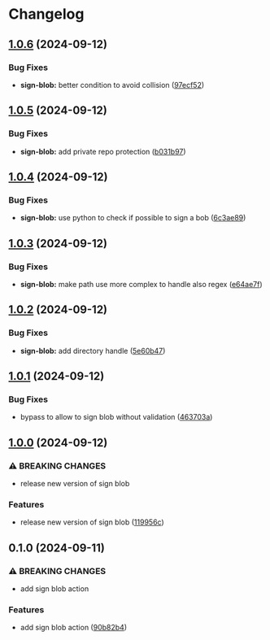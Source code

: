 # Changelog

## [1.0.6](https://github.com/LedgerHQ/actions-security/compare/actions/sign-blob-1.0.5...actions/sign-blob-1.0.6) (2024-09-12)


### Bug Fixes

* **sign-blob:** better condition to avoid collision ([97ecf52](https://github.com/LedgerHQ/actions-security/commit/97ecf52a8db6d45844bc321df15c0256efed1216))

## [1.0.5](https://github.com/LedgerHQ/actions-security/compare/actions/sign-blob-1.0.4...actions/sign-blob-1.0.5) (2024-09-12)


### Bug Fixes

* **sign-blob:** add private repo protection ([b031b97](https://github.com/LedgerHQ/actions-security/commit/b031b97d1063d8b0e6e31f6def7799c9b8b56658))

## [1.0.4](https://github.com/LedgerHQ/actions-security/compare/actions/sign-blob-1.0.3...actions/sign-blob-1.0.4) (2024-09-12)


### Bug Fixes

* **sign-blob:** use python to check if possible to sign a bob ([6c3ae89](https://github.com/LedgerHQ/actions-security/commit/6c3ae89d15aada8b85d4ac92cae41a3ac6bb0bb3))

## [1.0.3](https://github.com/LedgerHQ/actions-security/compare/actions/sign-blob-1.0.2...actions/sign-blob-1.0.3) (2024-09-12)


### Bug Fixes

* **sign-blob:** make path use more complex to handle also regex ([e64ae7f](https://github.com/LedgerHQ/actions-security/commit/e64ae7ff95986ed507b567911d8a8e11aea53f56))

## [1.0.2](https://github.com/LedgerHQ/actions-security/compare/actions/sign-blob-1.0.1...actions/sign-blob-1.0.2) (2024-09-12)


### Bug Fixes

* **sign-blob:** add directory handle ([5e60b47](https://github.com/LedgerHQ/actions-security/commit/5e60b47399b5fe6238ec361b35edb29714247e2c))

## [1.0.1](https://github.com/LedgerHQ/actions-security/compare/actions/sign-blob-1.0.0...actions/sign-blob-1.0.1) (2024-09-12)


### Bug Fixes

* bypass to allow to sign blob without validation ([463703a](https://github.com/LedgerHQ/actions-security/commit/463703a0a2cdb0ff7268877519dba0f9bc15837d))

## [1.0.0](https://github.com/LedgerHQ/actions-security/compare/actions/sign-blob-0.1.0...actions/sign-blob-1.0.0) (2024-09-12)


### ⚠ BREAKING CHANGES

* release new version of sign blob

### Features

* release new version of sign blob ([119956c](https://github.com/LedgerHQ/actions-security/commit/119956c47f6c55450ec7e498abba337c6482c62e))

## 0.1.0 (2024-09-11)


### ⚠ BREAKING CHANGES

* add sign blob action

### Features

* add sign blob action ([90b82b4](https://github.com/LedgerHQ/actions-security/commit/90b82b44b342c10a2207106e1563ae0245e891aa))

